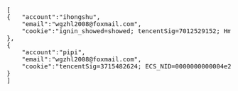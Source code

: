 <pre>
[
{   "account":"ihongshu",
    "email":"wgzhl2008@foxmail.com",
    "cookie":"ignin_showed=showed; tencentSig=7012529152; Hm_lvt_dbdad24cd7b6d0a7e89812352209aabe=1453530945; Hm_lpvt_dbdad24cd7b6d0a7e89812352209aabe=1453530949; PIDDKC884856=2016012314354722642399; VPSDKC884856=1; FVTDKC884856=635891565492108519; LVTDKC884856=635891565492108519; VTSDKC884856=1; MSTSDKC884856=0; SIDDKC884856=4c39ba461225401591372c430f896d61; HBCDKC884856=%7B%22Ticks%22%3A%22635891579614789287%22%2C%22haschat%22%3Afalse%2C%22vstatus%22%3A1%2C%22startkind%22%3A1%2C%22lroid%22%3A%22%22%2C%22oname%22%3A%22%22%2C%22Result%22%3A%22%22%2C%22cos%22%3A%22%22%2C%22pc%22%3A%22cdbfe3608fa84dd3a79a155f0aeaed15%22%7D; ECS_NID=0000000000006a47035e23739eabb0ae39bc9591b0bcdf1eb3"
},
{
    "account":"pipi",
    "email":"wgzhl2008@foxmail.com",
    "cookie":"tencentSig=3715482624; ECS_NID=0000000000004e2401daf6fcb2ad534fd6505a019cb0efc118; Hm_lvt_dbdad24cd7b6d0a7e89812352209aabe=1453532409; Hm_lpvt_dbdad24cd7b6d0a7e89812352209aabe=1453532415; PIDDKC884856=2016012315001341708088; VPSDKC884856=1; FVTDKC884856=635891580154014939; LVTDKC884856=635891580154014939; VTSDKC884856=1; MSTSDKC884856=0; SIDDKC884856=185a05327dd04ef6a2d1536d2f2382ef; HBCDKC884856=%7B%22Ticks%22%3A%22635891580155264955%22%2C%22haschat%22%3Afalse%2C%22vstatus%22%3A1%2C%22startkind%22%3A1%2C%22lroid%22%3A%22%22%2C%22oname%22%3A%22%22%2C%22Result%22%3A%22%22%2C%22cos%22%3A%22%22%2C%22pc%22%3A%2278f4a02854094fe7966abb9c3f65c730%22%7D"
}
]
</pre>
